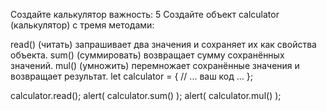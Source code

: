 Создайте калькулятор
важность: 5
Создайте объект calculator (калькулятор) с тремя методами:

read() (читать) запрашивает два значения и сохраняет их как свойства объекта.
sum() (суммировать) возвращает сумму сохранённых значений.
mul() (умножить) перемножает сохранённые значения и возвращает результат.
let calculator = {
  // ... ваш код ...
};

calculator.read();
alert( calculator.sum() );
alert( calculator.mul() );